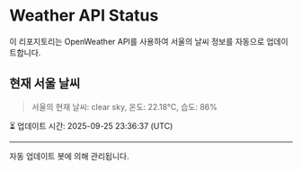 
# Weather API Status

이 리포지토리는 OpenWeather API를 사용하여 서울의 날씨 정보를 자동으로 업데이트합니다.

## 현재 서울 날씨
> 서울의 현재 날씨: clear sky, 온도: 22.18°C, 습도: 86%

⏳ 업데이트 시간: 2025-09-25 23:36:37 (UTC)

---
자동 업데이트 봇에 의해 관리됩니다.
